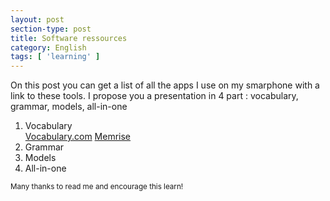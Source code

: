 ```yaml
---
layout: post
section-type: post
title: Software ressources
category: English
tags: [ 'learning' ]
---
```


On this post you can get a list of all the apps I use on my smarphone with a link to these tools. I propose you a presentation in 4 part : vocabulary, grammar, models, all-in-one

<ol>
  <li>Vocabulary</li>
  <a href= "https://play.google.com/store/apps/details?id=com.vocabulary.app">Vocabulary.com</a>
  <a href= "https://play.google.com/store/apps/details?id=com.memrise.android.memrisecompanion">Memrise</a>  
  <li>Grammar</li>
  <li>Models</li>
  <li>All-in-one</li>
</ol>


<small>Many thanks to read me and encourage this learn!</small>
